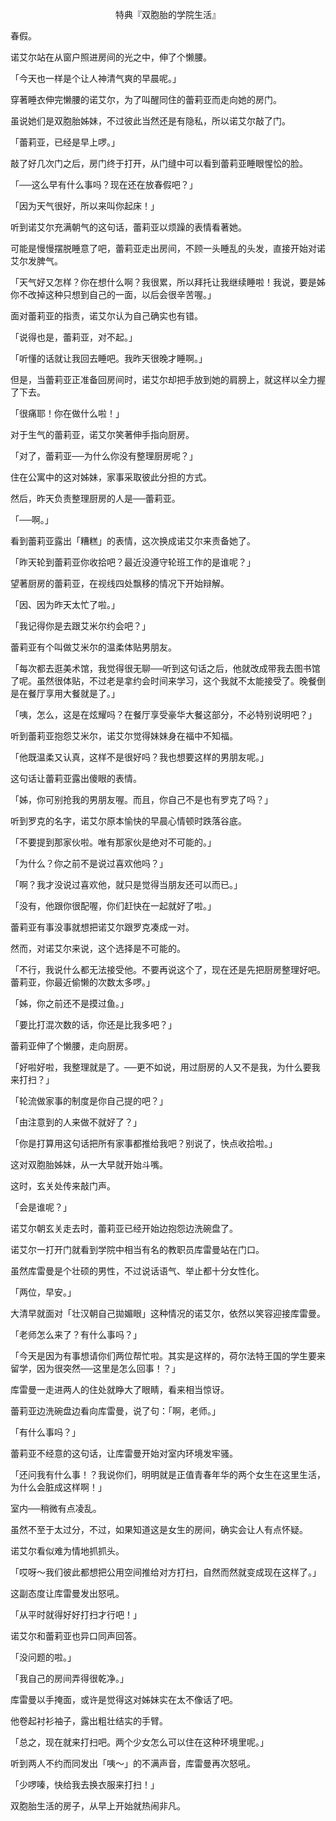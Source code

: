 <p align="center">特典『双胞胎的学院生活』</p>

春假。

诺艾尔站在从窗户照进房间的光之中，伸了个懒腰。

「今天也一样是个让人神清气爽的早晨呢。」

穿著睡衣伸完懒腰的诺艾尔，为了叫醒同住的蕾莉亚而走向她的房门。

虽说她们是双胞胎姊妹，不过彼此当然还是有隐私，所以诺艾尔敲了门。

「蕾莉亚，已经是早上啰。」

敲了好几次门之后，房门终于打开，从门缝中可以看到蕾莉亚睡眼惺忪的脸。

「──这么早有什么事吗？现在还在放春假吧？」

「因为天气很好，所以来叫你起床！」

听到诺艾尔充满朝气的这句话，蕾莉亚以烦躁的表情看著她。

可能是慢慢摆脱睡意了吧，蕾莉亚走出房间，不顾一头睡乱的头发，直接开始对诺艾尔发脾气。

「天气好又怎样？你在想什么啊？我很累，所以拜托让我继续睡啦！我说，要是姊你不改掉这种只想到自己的一面，以后会很辛苦喔。」

面对蕾莉亚的指责，诺艾尔认为自己确实也有错。

「说得也是，蕾莉亚，对不起。」

「听懂的话就让我回去睡吧。我昨天很晚才睡啊。」

但是，当蕾莉亚正准备回房间时，诺艾尔却把手放到她的肩膀上，就这样以全力握了下去。

「很痛耶！你在做什么啦！」

对于生气的蕾莉亚，诺艾尔笑著伸手指向厨房。

「对了，蕾莉亚──为什么你没有整理厨房呢？」

住在公寓中的这对姊妹，家事采取彼此分担的方式。

然后，昨天负责整理厨房的人是──蕾莉亚。

「──啊。」

看到蕾莉亚露出「糟糕」的表情，这次换成诺艾尔来责备她了。

「昨天轮到蕾莉亚你收拾吧？最近没遵守轮班工作的是谁呢？」

望著厨房的蕾莉亚，在视线四处飘移的情况下开始辩解。

「因、因为昨天太忙了啦。」

「我记得你是去跟艾米尔约会吧？」

蕾莉亚有个叫做艾米尔的温柔体贴男朋友。

「每次都去逛美术馆，我觉得很无聊──听到这句话之后，他就改成带我去图书馆了呢。虽然很体贴，不过老是拿约会时间来学习，这个我就不太能接受了。晚餐倒是在餐厅享用大餐就是了。」

「咦，怎么，这是在炫耀吗？在餐厅享受豪华大餐这部分，不必特别说明吧？」

听到蕾莉亚抱怨艾米尔，诺艾尔觉得妹妹身在福中不知福。

「他既温柔又认真，这样不是很好吗？我也想要这样的男朋友呢。」

这句话让蕾莉亚露出傻眼的表情。

「姊，你可别抢我的男朋友喔。而且，你自己不是也有罗克了吗？」

听到罗克的名字，诺艾尔原本愉快的早晨心情顿时跌落谷底。

「不要提到那家伙啦。唯有那家伙是绝对不可能的。」

「为什么？你之前不是说过喜欢他吗？」

「啊？我才没说过喜欢他，就只是觉得当朋友还可以而已。」

「没有，他跟你很配喔，你们赶快在一起就好了啦。」

蕾莉亚有事没事就想把诺艾尔跟罗克凑成一对。

然而，对诺艾尔来说，这个选择是不可能的。

「不行，我说什么都无法接受他。不要再说这个了，现在还是先把厨房整理好吧。蕾莉亚，你最近偷懒的次数太多啰。」

「姊，你之前还不是摸过鱼。」

「要比打混次数的话，你还是比我多吧？」

蕾莉亚伸了个懒腰，走向厨房。

「好啦好啦，我整理就是了。──更不如说，用过厨房的人又不是我，为什么要我来打扫？」

「轮流做家事的制度是你自己提的吧？」

「由注意到的人来做不就好了？」

「你是打算用这句话把所有家事都推给我吧？别说了，快点收拾啦。」

这对双胞胎姊妹，从一大早就开始斗嘴。

这时，玄关处传来敲门声。

「会是谁呢？」

诺艾尔朝玄关走去时，蕾莉亚已经开始边抱怨边洗碗盘了。

诺艾尔一打开门就看到学院中相当有名的教职员库雷曼站在门口。

虽然库雷曼是个壮硕的男性，不过说话语气、举止都十分女性化。

「两位，早安。」

大清早就面对「壮汉朝自己拋媚眼」这种情况的诺艾尔，依然以笑容迎接库雷曼。

「老师怎么来了？有什么事吗？」

「今天是因为有事想请你们两位帮忙啦。其实是这样的，荷尔法特王国的学生要来留学，因为很突然──这里是怎么回事！？」

库雷曼一走进两人的住处就睁大了眼睛，看来相当惊讶。

蕾莉亚边洗碗盘边看向库雷曼，说了句：「啊，老师。」

「有什么事吗？」

蕾莉亚不经意的这句话，让库雷曼开始对室内环境发牢骚。

「还问我有什么事！？我说你们，明明就是正值青春年华的两个女生在这里生活，为什么会脏成这样啊！」

室内──稍微有点凌乱。

虽然不至于太过分，不过，如果知道这是女生的房间，确实会让人有点怀疑。

诺艾尔看似难为情地抓抓头。

「哎呀～我们彼此都想把公用空间推给对方打扫，自然而然就变成现在这样了。」

这副态度让库雷曼发出怒吼。

「从平时就得好好打扫才行吧！」

诺艾尔和蕾莉亚也异口同声回答。

「没问题的啦。」

「我自己的房间弄得很乾净。」

库雷曼以手掩面，或许是觉得这对姊妹实在太不像话了吧。

他卷起衬衫袖子，露出粗壮结实的手臂。

「总之，现在就来打扫吧。两个少女怎么可以住在这种环境里呢。」

听到两人不约而同发出「咦～」的不满声音，库雷曼再次怒吼。

「少啰嗪，快给我去换衣服来打扫！」

双胞胎生活的房子，从早上开始就热闹非凡。

